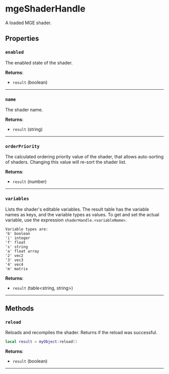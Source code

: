 # mgeShaderHandle
<div class="search_terms" style="display: none">mgeshaderhandle</div>

<!---
	This file is autogenerated. Do not edit this file manually. Your changes will be ignored.
	More information: https://github.com/MWSE/MWSE/tree/master/docs
-->

A loaded MGE shader.

## Properties

### `enabled`
<div class="search_terms" style="display: none">enabled</div>

The enabled state of the shader.

**Returns**:

* `result` (boolean)

***

### `name`
<div class="search_terms" style="display: none">name</div>

The shader name.

**Returns**:

* `result` (string)

***

### `orderPriority`
<div class="search_terms" style="display: none">orderpriority</div>

The calculated ordering priority value of the shader, that allows auto-sorting of shaders. Changing this value will re-sort the shader list.

**Returns**:

* `result` (number)

***

### `variables`
<div class="search_terms" style="display: none">variables</div>

Lists the shader's editable variables. The result table has the variable names as keys, and the variable types as values. To get and set the actual variable, use the expression `shaderHandle.<variableName>`.

	Variable types are:
	'b' boolean
	'i' integer
	'f' float
	's' string
	'a' float array
	'2' vec2
	'3' vec3
	'4' vec4
	'm' matrix

**Returns**:

* `result` (table&lt;string, string&gt;)

***

## Methods

### `reload`
<div class="search_terms" style="display: none">reload</div>

Reloads and recompiles the shader. Returns if the reload was successful.

```lua
local result = myObject:reload()
```

**Returns**:

* `result` (boolean)

***

